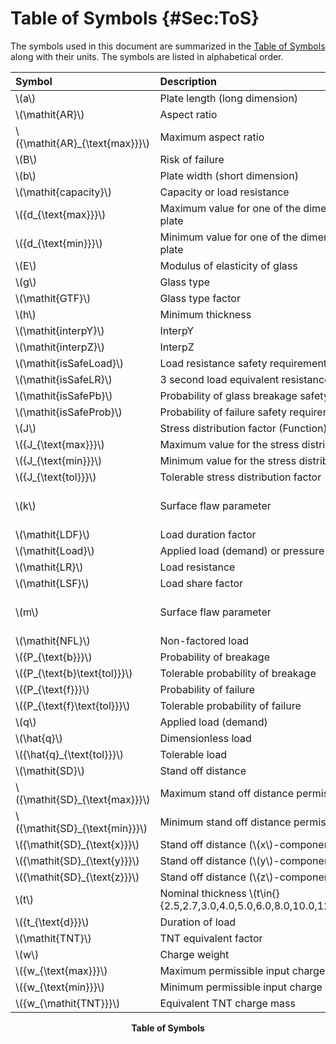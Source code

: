 # Table of Symbols {#Sec:ToS}

The symbols used in this document are summarized in the [Table of Symbols](./SecToS.md#Table:ToS) along with their units. The symbols are listed in alphabetical order.

<div id="Table:ToS"></div>

|Symbol                           |Description                                                                           |Units                                   |
|:--------------------------------|:-------------------------------------------------------------------------------------|:---------------------------------------|
|\\(a\\)                          |Plate length (long dimension)                                                         |\\({\text{m}}\\)                        |
|\\(\mathit{AR}\\)                |Aspect ratio                                                                          |--                                      |
|\\({\mathit{AR}\_{\text{max}}}\\)|Maximum aspect ratio                                                                  |--                                      |
|\\(B\\)                          |Risk of failure                                                                       |--                                      |
|\\(b\\)                          |Plate width (short dimension)                                                         |\\({\text{m}}\\)                        |
|\\(\mathit{capacity}\\)          |Capacity or load resistance                                                           |\\({\text{Pa}}\\)                       |
|\\({d\_{\text{max}}}\\)          |Maximum value for one of the dimensions of the glass plate                            |\\({\text{m}}\\)                        |
|\\({d\_{\text{min}}}\\)          |Minimum value for one of the dimensions of the glass plate                            |\\({\text{m}}\\)                        |
|\\(E\\)                          |Modulus of elasticity of glass                                                        |\\({\text{Pa}}\\)                       |
|\\(g\\)                          |Glass type                                                                            |--                                      |
|\\(\mathit{GTF}\\)               |Glass type factor                                                                     |--                                      |
|\\(h\\)                          |Minimum thickness                                                                     |\\({\text{m}}\\)                        |
|\\(\mathit{interpY}\\)           |InterpY                                                                               |--                                      |
|\\(\mathit{interpZ}\\)           |InterpZ                                                                               |--                                      |
|\\(\mathit{isSafeLoad}\\)        |Load resistance safety requirement                                                    |--                                      |
|\\(\mathit{isSafeLR}\\)          |3 second load equivalent resistance safety requirement                                |--                                      |
|\\(\mathit{isSafePb}\\)          |Probability of glass breakage safety requirement                                      |--                                      |
|\\(\mathit{isSafeProb}\\)        |Probability of failure safety requirement                                             |--                                      |
|\\(J\\)                          |Stress distribution factor (Function)                                                 |--                                      |
|\\({J\_{\text{max}}}\\)          |Maximum value for the stress distribution factor                                      |--                                      |
|\\({J\_{\text{min}}}\\)          |Minimum value for the stress distribution factor                                      |--                                      |
|\\({J\_{\text{tol}}}\\)          |Tolerable stress distribution factor                                                  |--                                      |
|\\(k\\)                          |Surface flaw parameter                                                                |\\(\frac{\text{m}^{12}}{\text{N}^{7}}\\)|
|\\(\mathit{LDF}\\)               |Load duration factor                                                                  |--                                      |
|\\(\mathit{Load}\\)              |Applied load (demand) or pressure                                                     |\\({\text{Pa}}\\)                       |
|\\(\mathit{LR}\\)                |Load resistance                                                                       |\\({\text{Pa}}\\)                       |
|\\(\mathit{LSF}\\)               |Load share factor                                                                     |--                                      |
|\\(m\\)                          |Surface flaw parameter                                                                |\\(\frac{\text{m}^{12}}{\text{N}^{7}}\\)|
|\\(\mathit{NFL}\\)               |Non-factored load                                                                     |\\({\text{Pa}}\\)                       |
|\\({P\_{\text{b}}}\\)            |Probability of breakage                                                               |--                                      |
|\\({P\_{\text{b}\text{tol}}}\\)  |Tolerable probability of breakage                                                     |--                                      |
|\\({P\_{\text{f}}}\\)            |Probability of failure                                                                |--                                      |
|\\({P\_{\text{f}\text{tol}}}\\)  |Tolerable probability of failure                                                      |--                                      |
|\\(q\\)                          |Applied load (demand)                                                                 |\\({\text{Pa}}\\)                       |
|\\(\hat{q}\\)                    |Dimensionless load                                                                    |--                                      |
|\\({\hat{q}\_{\text{tol}}}\\)    |Tolerable load                                                                        |--                                      |
|\\(\mathit{SD}\\)                |Stand off distance                                                                    |\\({\text{m}}\\)                        |
|\\({\mathit{SD}\_{\text{max}}}\\)|Maximum stand off distance permissible for input                                      |\\({\text{m}}\\)                        |
|\\({\mathit{SD}\_{\text{min}}}\\)|Minimum stand off distance permissible for input                                      |\\({\text{m}}\\)                        |
|\\({\mathit{SD}\_{\text{x}}}\\)  |Stand off distance (\\(x\\)-component)                                                |\\({\text{m}}\\)                        |
|\\({\mathit{SD}\_{\text{y}}}\\)  |Stand off distance (\\(y\\)-component)                                                |\\({\text{m}}\\)                        |
|\\({\mathit{SD}\_{\text{z}}}\\)  |Stand off distance (\\(z\\)-component)                                                |\\({\text{m}}\\)                        |
|\\(t\\)                          |Nominal thickness \\(t\in{}\{2.5,2.7,3.0,4.0,5.0,6.0,8.0,10.0,12.0,16.0,19.0,22.0\}\\)|\\({\text{mm}}\\)                       |
|\\({t\_{\text{d}}}\\)            |Duration of load                                                                      |\\({\text{s}}\\)                        |
|\\(\mathit{TNT}\\)               |TNT equivalent factor                                                                 |--                                      |
|\\(w\\)                          |Charge weight                                                                         |\\({\text{kg}}\\)                       |
|\\({w\_{\text{max}}}\\)          |Maximum permissible input charge weight                                               |\\({\text{kg}}\\)                       |
|\\({w\_{\text{min}}}\\)          |Minimum permissible input charge weight                                               |\\({\text{kg}}\\)                       |
|\\({w\_{\mathit{TNT}}}\\)        |Equivalent TNT charge mass                                                            |\\({\text{kg}}\\)                       |

**<p align="center">Table of Symbols</p>**

